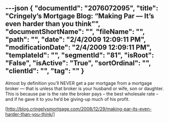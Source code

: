 ---json
{
  "documentId": "2076072095",
  "title": "Cringely’s Mortgage Blog: “Making Par — It’s even harder than you think”",
  "documentShortName": "",
  "fileName": "",
  "path": "",
  "date": "2/4/2009 12:09:11 PM",
  "modificationDate": "2/4/2009 12:09:11 PM",
  "templateId": "",
  "segmentId": "81",
  "isRoot": "False",
  "isActive": "True",
  "sortOrdinal": "",
  "clientId": "",
  "tag": ""
}
---

Almost by definition you’ll NEVER get a par mortgage from a mortgage broker — that is unless that broker is your husband or wife, son or daughter. This is because par is the rate the broker pays – the best wholesale rate – and if he gave it to you he’d be giving-up much of his profit.

[http://blog.cringelysmortgage.com/2008/12/29/making-par-its-even-harder-than-you-think/]
